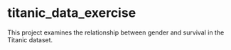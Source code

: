 # titanic_data_exercise
This project examines the relationship between gender and survival in the Titanic dataset.
